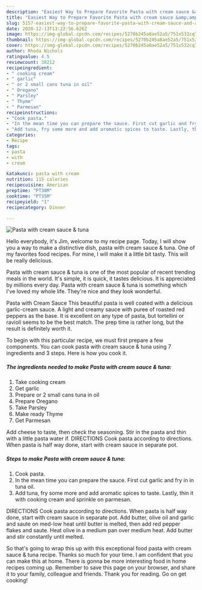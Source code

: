 ```yaml
---
description: "Easiest Way to Prepare Favorite Pasta with cream sauce &amp;amp; tuna"
title: "Easiest Way to Prepare Favorite Pasta with cream sauce &amp;amp; tuna"
slug: 5157-easiest-way-to-prepare-favorite-pasta-with-cream-sauce-and-amp-tuna
date: 2020-12-13T13:22:56.626Z
image: https://img-global.cpcdn.com/recipes/5270b245a8ae52a5/751x532cq70/pasta-with-cream-sauce-tuna-recipe-main-photo.jpg
thumbnail: https://img-global.cpcdn.com/recipes/5270b245a8ae52a5/751x532cq70/pasta-with-cream-sauce-tuna-recipe-main-photo.jpg
cover: https://img-global.cpcdn.com/recipes/5270b245a8ae52a5/751x532cq70/pasta-with-cream-sauce-tuna-recipe-main-photo.jpg
author: Rhoda Nichols
ratingvalue: 4.5
reviewcount: 38212
recipeingredient:
- " cooking cream"
- " garlic"
- " or 2 small cans tuna in oil"
- " Oregano"
- " Parsley"
- " Thyme"
- " Parmesan"
recipeinstructions:
- "Cook pasta."
- "In the mean time you can prepare the sauce. First cut garlic and fry in in tuna oil."
- "Add tuna, fry some more and add aromatic spices to taste. Lastly, thin it with cooking cream and sprinkle on parmesan."
categories:
- Recipe
tags:
- pasta
- with
- cream

katakunci: pasta with cream 
nutrition: 115 calories
recipecuisine: American
preptime: "PT30M"
cooktime: "PT35M"
recipeyield: "1"
recipecategory: Dinner

---
```



![Pasta with cream sauce &amp; tuna](https://img-global.cpcdn.com/recipes/5270b245a8ae52a5/751x532cq70/pasta-with-cream-sauce-tuna-recipe-main-photo.jpg)

Hello everybody, it's Jim, welcome to my recipe page. Today, I will show you a way to make a distinctive dish, pasta with cream sauce &amp; tuna. One of my favorites food recipes. For mine, I will make it a little bit tasty. This will be really delicious.

Pasta with cream sauce &amp; tuna is one of the most popular of recent trending meals in the world. It's simple, it is quick, it tastes delicious. It is appreciated by millions every day. Pasta with cream sauce &amp; tuna is something which I've loved my whole life. They're nice and they look wonderful.

Pasta with Cream Sauce This beautiful pasta is well coated with a delicious garlic-cream sauce. A light and creamy sauce with puree of roasted red peppers as the base. It is excellent on any type of pasta, but tortellini or ravioli seems to be the best match. The prep time is rather long, but the result is definitely worth it.


To begin with this particular recipe, we must first prepare a few components. You can cook pasta with cream sauce &amp; tuna using 7 ingredients and 3 steps. Here is how you cook it.

<!--inarticleads1-->

##### The ingredients needed to make Pasta with cream sauce &amp; tuna:

1. Take  cooking cream
1. Get  garlic
1. Prepare  or 2 small cans tuna in oil
1. Prepare  Oregano
1. Take  Parsley
1. Make ready  Thyme
1. Get  Parmesan


Add cheese to taste, then check the seasoning. Stir in the pasta and thin with a little pasta water if. DIRECTIONS Cook pasta according to directions. When pasta is half way done, start with cream sauce in separate pot. 

<!--inarticleads2-->

##### Steps to make Pasta with cream sauce &amp; tuna:

1. Cook pasta.
1. In the mean time you can prepare the sauce. First cut garlic and fry in in tuna oil.
1. Add tuna, fry some more and add aromatic spices to taste. Lastly, thin it with cooking cream and sprinkle on parmesan.


DIRECTIONS Cook pasta according to directions. When pasta is half way done, start with cream sauce in separate pot. Add butter, olive oil and garlic and saute on med-low heat until butter is melted, then add red pepper flakes and saute. Heat olive in a medium pan over medium heat. Add butter and stir constantly until melted. 

So that's going to wrap this up with this exceptional food pasta with cream sauce &amp; tuna recipe. Thanks so much for your time. I am confident that you can make this at home. There is gonna be more interesting food in home recipes coming up. Remember to save this page on your browser, and share it to your family, colleague and friends. Thank you for reading. Go on get cooking!

